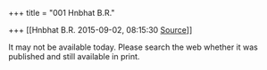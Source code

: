 +++
title = "001 Hnbhat B.R."

+++
[[Hnbhat B.R.	2015-09-02, 08:15:30 [Source](https://groups.google.com/g/samskrita/c/jSQf9YR7O8s)]]



It may not be available today. Please search the web whether it was published and still available in print.

